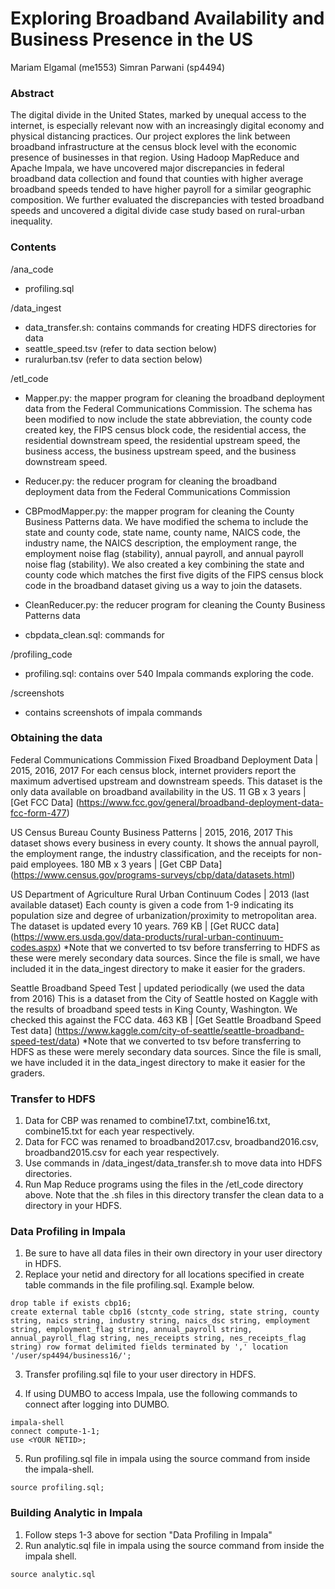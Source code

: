 # Exploring Broadband Availability and Business Presence in the US

Mariam Elgamal (me1553)
Simran Parwani (sp4494)

### Abstract
The digital divide in the United States, marked by unequal access to the internet, is especially relevant now with an increasingly digital economy and physical distancing practices. Our project explores the link between broadband infrastructure at the census block level with the economic presence of businesses in that region. Using Hadoop MapReduce and Apache Impala, we have uncovered major discrepancies in federal broadband data collection and found that counties with higher average broadband speeds tended to have higher payroll for a similar geographic composition. We further evaluated the discrepancies with tested broadband speeds and uncovered a digital divide case study based on rural-urban inequality.

### Contents
/ana_code
* profiling.sql 


/data_ingest
* data_transfer.sh: contains commands for creating HDFS directories for data
* seattle_speed.tsv (refer to data section below)
* ruralurban.tsv (refer to data section below)

/etl_code
* Mapper.py: the mapper program for cleaning the broadband deployment data from the Federal Communications Commission. The schema has been modified to now include the state abbreviation, the county code created key, the FIPS census block code, the residential access, the residential downstream speed, the residential upstream speed, the business access, the business upstream speed, and the business downstream speed.

* Reducer.py: the reducer program for cleaning the broadband deployment data from the Federal Communications Commission

* CBPmodMapper.py: the mapper program for cleaning the County Business Patterns data. We have modified the schema to include the state and county code, state name, county name, NAICS code, the industry name, the NAICS description, the employment range, the employment noise flag (stability), annual payroll, and annual payroll noise flag (stability). We also created a key combining the state and county code which matches the first five digits of the FIPS census block code in the broadband dataset giving us a way to join the datasets.

* CleanReducer.py: the reducer program for cleaning the County Business Patterns data

* cbpdata_clean.sql: commands for 


/profiling_code
* profiling.sql: contains over 540 Impala commands exploring the code.

/screenshots
* contains screenshots of impala commands

### Obtaining the data
Federal Communications Commission Fixed Broadband Deployment Data  |  2015, 2016, 2017
For each census block, internet providers report the maximum advertised upstream and downstream speeds. This dataset is the only data available on broadband availability in the US.
11 GB x 3 years  |  [Get FCC Data] (https://www.fcc.gov/general/broadband-deployment-data-fcc-form-477)

US Census Bureau County Business Patterns  |  2015, 2016, 2017
This dataset shows every business in every county. It shows the annual payroll, the employment range, the industry classification, and the receipts for non-paid employees.
180 MB x 3 years  |  [Get CBP Data] (https://www.census.gov/programs-surveys/cbp/data/datasets.html)

US Department of Agriculture Rural Urban Continuum Codes  |  2013 (last available dataset)
Each county is given a code from 1-9 indicating its population size and degree of urbanization/proximity to metropolitan area. The dataset is updated every 10 years.
769 KB  |  [Get RUCC data] (https://www.ers.usda.gov/data-products/rural-urban-continuum-codes.aspx)
*Note that we converted to tsv before transferring to HDFS as these were merely secondary data sources. Since the file is small, we have included it in the data_ingest directory to make it easier for the graders.

Seattle Broadband Speed Test  |  updated periodically (we used the data from 2016)
This is a dataset from the City of Seattle hosted on Kaggle with the results of broadband speed tests in King County, Washington. We checked this against the FCC data.
463 KB  |  [Get Seattle Broadband Speed Test data] (https://www.kaggle.com/city-of-seattle/seattle-broadband-speed-test/data)
*Note that we converted to tsv before transferring to HDFS as these were merely secondary data sources. Since the file is small, we have included it in the data_ingest directory to make it easier for the graders.



### Transfer to HDFS
1. Data for CBP was renamed to combine17.txt, combine16.txt, combine15.txt for each year respectively.
2. Data for FCC was renamed to broadband2017.csv, broadband2016.csv, broadband2015.csv for each year respectively.
3. Use commands in /data_ingest/data_transfer.sh to move data into HDFS directories.
4. Run Map Reduce programs using the files in the /etl_code directory above. Note that the .sh files in this directory transfer the clean data to a directory in your HDFS.




### Data Profiling in Impala
1. Be sure to have all data files in their own directory in your user directory in HDFS.
2. Replace your netid and directory for all locations specified in create table commands in the file profiling.sql. Example below.

```
drop table if exists cbp16;
create external table cbp16 (stcnty_code string, state string, county string, naics string, industry string, naics_dsc string, employment string, employment_flag string, annual_payroll string, annual_payroll_flag string, nes_receipts string, nes_receipts_flag string) row format delimited fields terminated by ',' location '/user/sp4494/business16/';
```

3. Transfer profiling.sql file to your user directory in HDFS.

4. If using DUMBO to access Impala, use the following commands to connect after logging into DUMBO.

```
impala-shell
connect compute-1-1;
use <YOUR NETID>;

```

5. Run profiling.sql file in impala using the source command from inside the impala-shell.

```
source profiling.sql;
```


### Building Analytic in Impala
1. Follow steps 1-3 above for section "Data Profiling in Impala"
2. Run analytic.sql file in impala using the source command from inside the impala shell.

```
source analytic.sql
```



